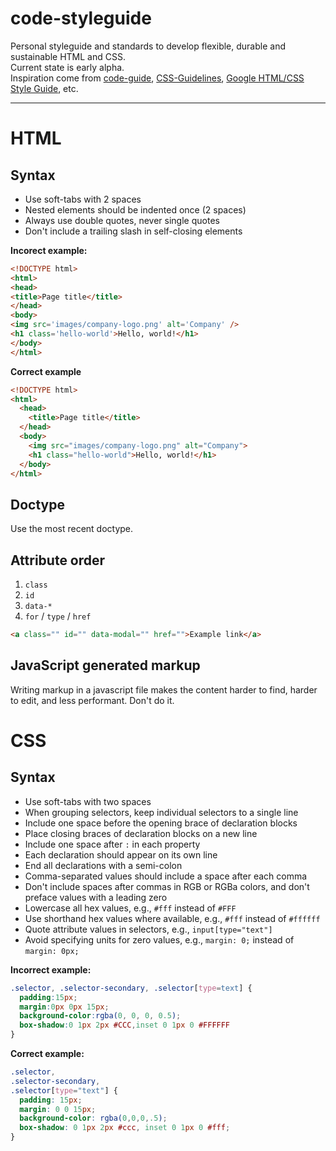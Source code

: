 code-styleguide
===============

Personal styleguide and standards to develop flexible, durable and sustainable HTML and CSS.  
Current state is early alpha.  
Inspiration come from [code-guide](https://github.com/mdo/code-guide), [CSS-Guidelines](https://github.com/csswizardry/CSS-Guidelines), [Google HTML/CSS Style Guide](http://google-styleguide.googlecode.com/svn/trunk/htmlcssguide.xml), etc.

***

# HTML

## Syntax

- Use soft-tabs with 2 spaces
- Nested elements should be indented once (2 spaces)
- Always use double quotes, never single quotes
- Don't include a trailing slash in self-closing elements

**Incorect example:**

```html
<!DOCTYPE html>
<html>
<head>
<title>Page title</title>
</head>
<body>
<img src='images/company-logo.png' alt='Company' />
<h1 class='hello-world'>Hello, world!</h1>
</body>
</html>
```

**Correct example**

```html
<!DOCTYPE html>
<html>
  <head>
    <title>Page title</title>
  </head>
  <body>
    <img src="images/company-logo.png" alt="Company">
    <h1 class="hello-world">Hello, world!</h1>
  </body>
</html>
```

## Doctype

Use the most recent doctype.

## Attribute order

1. `class`
1. `id`
1. `data-*`
1. `for` /  `type` /  `href`

```html
<a class="" id="" data-modal="" href="">Example link</a>
```

## JavaScript generated markup

Writing markup in a javascript file makes the content harder to find, harder to edit, and less performant. Don't do it.

# CSS

## Syntax

- Use soft-tabs with two spaces
- When grouping selectors, keep individual selectors to a single line
- Include one space before the opening brace of declaration blocks
- Place closing braces of declaration blocks on a new line
- Include one space after `:` in each property
- Each declaration should appear on its own line
- End all declarations with a semi-colon
- Comma-separated values should include a space after each comma
- Don't include spaces after commas in RGB or RGBa colors, and don't preface values with a leading zero
- Lowercase all hex values, e.g., `#fff` instead of `#FFF`
- Use shorthand hex values where available, e.g., `#fff` instead of `#ffffff`
- Quote attribute values in selectors, e.g., `input[type="text"]`
- Avoid specifying units for zero values, e.g., `margin: 0;` instead of `margin: 0px;`

**Incorrect example:**

```css
.selector, .selector-secondary, .selector[type=text] {
  padding:15px;
  margin:0px 0px 15px;
  background-color:rgba(0, 0, 0, 0.5);
  box-shadow:0 1px 2px #CCC,inset 0 1px 0 #FFFFFF
}
```

**Correct example:**

```css
.selector,
.selector-secondary,
.selector[type="text"] {
  padding: 15px;
  margin: 0 0 15px;
  background-color: rgba(0,0,0,.5);
  box-shadow: 0 1px 2px #ccc, inset 0 1px 0 #fff;
}
```